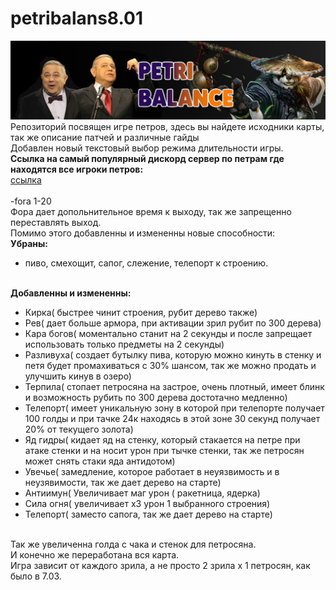 # petribalans8.01
![alt text](http://github.com/strst/petribalans8.01/blob/main/image/petri.jpg?raw=true)
<br/>Репозиторий посвящен игре петров, здесь вы найдете исходники карты, так же описание патчей и различные гайды
<br/>Добавлен новый текстовый выбор режима длительности игры.
<br/>**Ссылка на самый популярный дискорд сервер по петрам где находятся все игроки петров:**
<br/>[ссылка](https://discord.gg/KVysWdbec9)
<br/>
<br/>-fora 1-20
<br/>Фора дает допольнительное время к выходу, так же запрещенно переставлять выход.
<br/>Помимо этого добавленны и измененны новые способности:
<br/>**Убраны:**
* пиво, смехощит, сапог, слежение, телепорт к строению.

<br/>**Добавленны и измененны:**
* Кирка( быстрее чинит строения, рубит дерево также)
* Рев( дает больше армора, при активации зрил рубит по 300 дерева)
* Кара богов( моментально станит на 2 секунды и после запрещает использовать только предметы на 2 секунды)
* Разливуха( создает бутылку пива, которую можно кинуть в стенку и петя будет промахиваться с 30% шансом, так же можно продать и улучшить кинув в озеро)
* Терпила( стопает петросяна на застрое, очень плотный, имеет блинк и возможность рубить по 300 дерева достотачно медленно)
* Телепорт( имеет уникальную зону в которой при телепорте получает 100 голды и при тачке 24к находясь в этой зоне 30 секунд получает 20% от текущего золота)
* Яд гидры( кидает яд на стенку, который стакается на петре при атаке стенки и на носит урон при тычке стенки, так же петросян может снять стаки яда антидотом)
* Увечье( замедление, которое работает в неуязвимость и в неузявимости, так же дает дерево на старте)
* Антиимун( Увеличивает маг урон ( ракетница, ядерка)
* Сила огня( увеличивает х3 урон 1 выбранного строения)
* Телепорт( заместо сапога, так же дает дерево на старте)

<br/>Так же увеличенна голда с чака и стенок для петросяна.
<br/>И конечно же переработана вся карта.
<br/>Игра зависит от каждого зрила, а не просто 2 зрила х 1 петросян, как было в 7.03.

